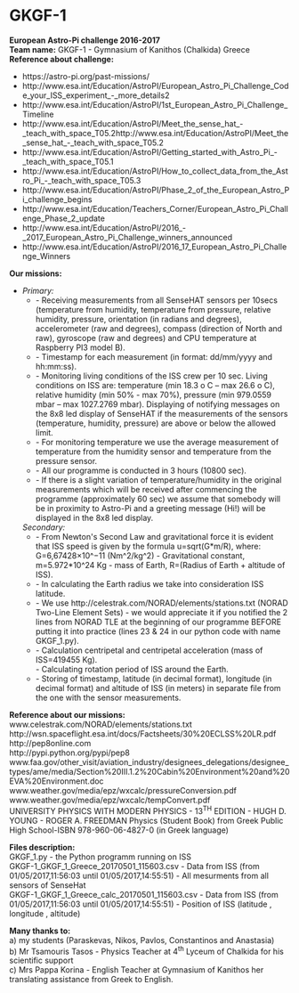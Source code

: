 # GKGF-1
<b>European Astro-Pi challenge 2016-2017</b> <br>
<b>Team name:</b> GKGF-1 - Gymnasium of Kanithos (Chalkida) Greece <br>
<b>Reference about challenge:</b> <br>
<ul>
<li> https://astro-pi.org/past-missions/ <br>
<li> http://www.esa.int/Education/AstroPI/European_Astro_Pi_Challenge_Code_your_ISS_experiment_-_more_details2 <br>
<li> http://www.esa.int/Education/AstroPI/1st_European_Astro_Pi_Challenge_Timeline <br>
<li> http://www.esa.int/Education/AstroPI/Meet_the_sense_hat_-_teach_with_space_T05.2http://www.esa.int/Education/AstroPI/Meet_the_sense_hat_-_teach_with_space_T05.2 <br>
<li> http://www.esa.int/Education/AstroPI/Getting_started_with_Astro_Pi_-_teach_with_space_T05.1 <br>
<li> http://www.esa.int/Education/AstroPI/How_to_collect_data_from_the_Astro_Pi_-_teach_with_space_T05.3 <br>
<li> http://www.esa.int/Education/AstroPI/Phase_2_of_the_European_Astro_Pi_challenge_begins <br>
<li> http://www.esa.int/Education/Teachers_Corner/European_Astro_Pi_Challenge_Phase_2_update <br>
<li> http://www.esa.int/Education/AstroPI/2016_-_2017_European_Astro_Pi_Challenge_winners_announced <br>
<li> http://www.esa.int/Education/AstroPI/2016_17_European_Astro_Pi_Challenge_Winners <br>
</ul>
<b>Our missions: </b> <br>
<ul>
<li> <i>Primary: </i> <br>
<ul>
<li> - Receiving measurements from all SenseHAT sensors per 10secs (temperature from humidity,
temperature from pressure, relative humidity, pressure, orientation (in radians and degrees),
accelerometer (raw and degrees), compass (direction of North and raw), gyroscope (raw and
degrees) and CPU temperature at Raspberry PI3 model B). <br>
<li> - Timestamp for each measurement (in format: dd/mm/yyyy and hh:mm:ss). <br>
<li> - Monitoring living conditions of the ISS crew per 10 sec. Living conditions on ISS are: temperature
(min 18.3 o C – max 26.6 o C), relative humidity (min 50% - max 70%), pressure (min 979.0559 mbar –
max 1027.2769 mbar). Displaying of notifying messages on the 8x8 led display of SenseHAT if the
measurements of the sensors (temperature, humidity, pressure) are above or below the allowed
limit. <br>
<li> - For monitoring temperature we use the average measurement of temperature from the humidity
sensor and temperature from the pressure sensor. <br>
<li> - All our programme is conducted in 3 hours (10800 sec). <br>
<li> - If there is a slight variation of temperature/humidity in the original measurements which will be
received after commencing the programme (approximately 60 sec) we assume that somebody will
be in proximity to Astro-Pi and a greeting message (Hi!) will be displayed in the 8x8 led display. <br>
</ul>
<i>Secondary: </i> <br>
<ul>
<li> - From Newton's Second Law and gravitational force it is evident that ISS speed is given by the
formula u=sqrt(G*m/R), where: G=6,67428×10^−11 (Nm^2/kg^2) - Gravitational constant,
m=5.972*10^24 Kg - mass of Earth, R=(Radius of Earth + altitude of ISS). <br>
<li> - In calculating the Earth radius we take into consideration ISS latitude. <br>
<li> - We use http://celestrak.com/NORAD/elements/stations.txt (NORAD Two-Line Element Sets) - we
would appreciate it if you notified the 2 lines from NORAD TLE at the beginning of our programme
BEFORE putting it into practice (lines 23 & 24 in our python code with name GKGF_1.py). <br>
<li> - Calculation centripetal and centripetal acceleration (mass of ISS=419455 Kg). <br>
- Calculating rotation period of ISS around the Earth. <br>
<li> - Storing of timestamp, latitude (in decimal format), longitude (in decimal format) and altitude of
ISS (in meters) in separate file from the one with the sensor measurements. <br>
</ul>
</ul>
<b>Reference about our missions:</b> <br>
www.celestrak.com/NORAD/elements/stations.txt <br>
http://wsn.spaceflight.esa.int/docs/Factsheets/30%20ECLSS%20LR.pdf <br>
http://pep8online.com <br>
http://pypi.python.org/pypi/pep8 <br>
www.faa.gov/other_visit/aviation_industry/designees_delegations/designee_types/ame/media/Section%20III.1.2%20Cabin%20Environment%20and%20EVA%20Environment.doc <br>
www.weather.gov/media/epz/wxcalc/pressureConversion.pdf <br>
www.weather.gov/media/epz/wxcalc/tempConvert.pdf <br>
UNIVERSITY PHYSICS WITH MODERN PHYSICS - 13<sup>TH</sup> EDITION - HUGH D. YOUNG - ROGER A. FREEDMAN
Physics (Student Book) from Greek Public High School-ISBN 978-960-06-4827-0 (in Greek language)

<b>Files description: </b> <br>
GKGF_1.py - the Python programm running on ISS <br>
GKGF-1_GKGF_1_Greece_20170501_115603.csv - Data from ISS (from 01/05/2017,11:56:03 until 01/05/2017,14:55:51) - All mesurments from all sensors of SenseHat <br>
GKGF-1_GKGF_1_Greece_calc_20170501_115603.csv - Data from ISS (from 01/05/2017,11:56:03 until 01/05/2017,14:55:51) - Position of ISS (latitude , longitude , altitude) <br>

<b>Many thanks to: </b> <br>
a) my students (Paraskevas, Nikos, Pavlos, Constantinos and Anastasia) <br>
b) Mr Tsamouris Tasos - Physics Teacher at 4<sup>th</sup> Lyceum of Chalkida for his scientific support <br>
c) Mrs Pappa Korina - English Teacher at Gymnasium of Kanithos her translating assistance from Greek to English. <br>
  
  
